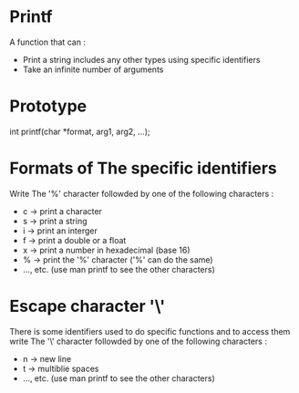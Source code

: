 # Printf

A function that can :

- Print a string includes any other types using specific identifiers
- Take an infinite number of arguments

# Prototype

int printf(char *format, arg1, arg2, ...);

# Formats of The specific identifiers

Write The '%' character followded by one of the following characters :

- c -> print a character
- s -> print a string
- i -> print an interger
- f -> print a double or a float
- x -> print a number in hexadecimal (base 16)
- % -> print the '%' character ('\%' can do the same)
- ..., etc. (use man printf to see the other characters)
# Escape character '\\'

There is some identifiers used to do specific functions and to access them
write The '\\' character followded by one of the following characters :

- n -> new line
- t -> multiblie spaces
- ..., etc. (use man printf to see the other characters)
